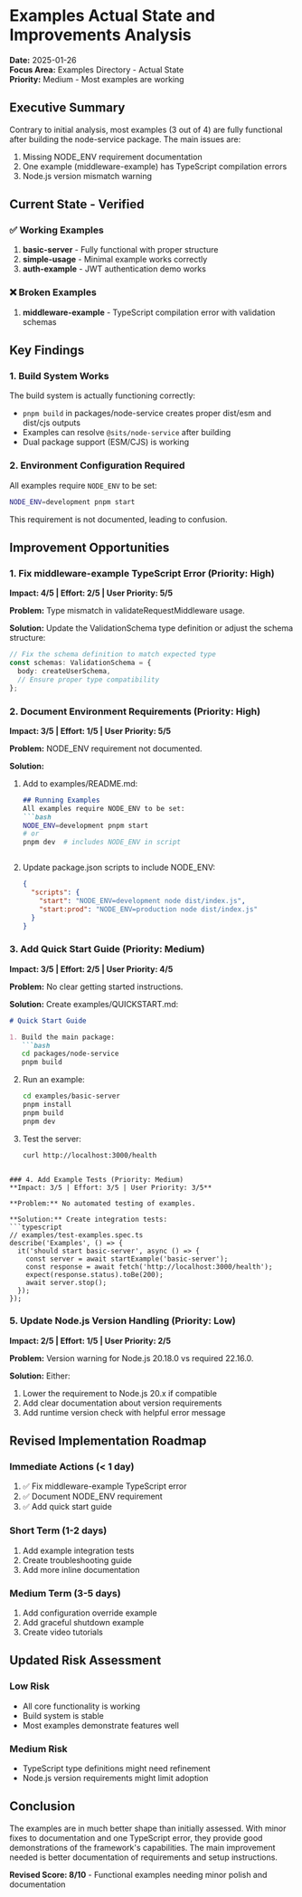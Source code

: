 # Examples Actual State and Improvements Analysis

**Date:** 2025-01-26  
**Focus Area:** Examples Directory - Actual State  
**Priority:** Medium - Most examples are working

## Executive Summary

Contrary to initial analysis, most examples (3 out of 4) are fully functional after building the node-service package. The main issues are:
1. Missing NODE_ENV requirement documentation
2. One example (middleware-example) has TypeScript compilation errors
3. Node.js version mismatch warning

## Current State - Verified

### ✅ Working Examples
1. **basic-server** - Fully functional with proper structure
2. **simple-usage** - Minimal example works correctly
3. **auth-example** - JWT authentication demo works

### ❌ Broken Examples
1. **middleware-example** - TypeScript compilation error with validation schemas

## Key Findings

### 1. Build System Works
The build system is actually functioning correctly:
- `pnpm build` in packages/node-service creates proper dist/esm and dist/cjs outputs
- Examples can resolve `@sits/node-service` after building
- Dual package support (ESM/CJS) is working

### 2. Environment Configuration Required
All examples require `NODE_ENV` to be set:
```bash
NODE_ENV=development pnpm start
```

This requirement is not documented, leading to confusion.

## Improvement Opportunities

### 1. Fix middleware-example TypeScript Error (Priority: High)
**Impact: 4/5 | Effort: 2/5 | User Priority: 5/5**

**Problem:** Type mismatch in validateRequestMiddleware usage.

**Solution:** Update the ValidationSchema type definition or adjust the schema structure:
```typescript
// Fix the schema definition to match expected type
const schemas: ValidationSchema = {
  body: createUserSchema,
  // Ensure proper type compatibility
};
```

### 2. Document Environment Requirements (Priority: High)
**Impact: 3/5 | Effort: 1/5 | User Priority: 5/5**

**Problem:** NODE_ENV requirement not documented.

**Solution:** 
1. Add to examples/README.md:
   ```markdown
   ## Running Examples
   All examples require NODE_ENV to be set:
   ```bash
   NODE_ENV=development pnpm start
   # or
   pnpm dev  # includes NODE_ENV in script
   ```
   ```

2. Update package.json scripts to include NODE_ENV:
   ```json
   {
     "scripts": {
       "start": "NODE_ENV=development node dist/index.js",
       "start:prod": "NODE_ENV=production node dist/index.js"
     }
   }
   ```

### 3. Add Quick Start Guide (Priority: Medium)
**Impact: 3/5 | Effort: 2/5 | User Priority: 4/5**

**Problem:** No clear getting started instructions.

**Solution:** Create examples/QUICKSTART.md:
```markdown
# Quick Start Guide

1. Build the main package:
   ```bash
   cd packages/node-service
   pnpm build
   ```

2. Run an example:
   ```bash
   cd examples/basic-server
   pnpm install
   pnpm build
   pnpm dev
   ```

3. Test the server:
   ```bash
   curl http://localhost:3000/health
   ```
```

### 4. Add Example Tests (Priority: Medium)
**Impact: 3/5 | Effort: 3/5 | User Priority: 3/5**

**Problem:** No automated testing of examples.

**Solution:** Create integration tests:
```typescript
// examples/test-examples.spec.ts
describe('Examples', () => {
  it('should start basic-server', async () => {
    const server = await startExample('basic-server');
    const response = await fetch('http://localhost:3000/health');
    expect(response.status).toBe(200);
    await server.stop();
  });
});
```

### 5. Update Node.js Version Handling (Priority: Low)
**Impact: 2/5 | Effort: 1/5 | User Priority: 2/5**

**Problem:** Version warning for Node.js 20.18.0 vs required 22.16.0.

**Solution:** Either:
1. Lower the requirement to Node.js 20.x if compatible
2. Add clear documentation about version requirements
3. Add runtime version check with helpful error message

## Revised Implementation Roadmap

### Immediate Actions (< 1 day)
1. ✅ Fix middleware-example TypeScript error
2. ✅ Document NODE_ENV requirement
3. ✅ Add quick start guide

### Short Term (1-2 days)
1. Add example integration tests
2. Create troubleshooting guide
3. Add more inline documentation

### Medium Term (3-5 days)
1. Add configuration override example
2. Add graceful shutdown example
3. Create video tutorials

## Updated Risk Assessment

### Low Risk
- All core functionality is working
- Build system is stable
- Most examples demonstrate features well

### Medium Risk
- TypeScript type definitions might need refinement
- Node.js version requirements might limit adoption

## Conclusion

The examples are in much better shape than initially assessed. With minor fixes to documentation and one TypeScript error, they provide good demonstrations of the framework's capabilities. The main improvement needed is better documentation of requirements and setup instructions.

**Revised Score: 8/10** - Functional examples needing minor polish and documentation